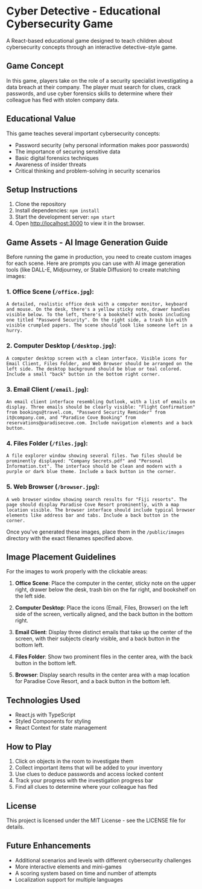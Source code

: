 # Cyber Detective - Educational Cybersecurity Game

A React-based educational game designed to teach children about cybersecurity concepts through an interactive detective-style game.

## Game Concept

In this game, players take on the role of a security specialist investigating a data breach at their company. The player must search for clues, crack passwords, and use cyber forensics skills to determine where their colleague has fled with stolen company data.

## Educational Value

This game teaches several important cybersecurity concepts:
- Password security (why personal information makes poor passwords)
- The importance of securing sensitive data
- Basic digital forensics techniques
- Awareness of insider threats
- Critical thinking and problem-solving in security scenarios

## Setup Instructions

1. Clone the repository
2. Install dependencies: `npm install`
3. Start the development server: `npm start`
4. Open [http://localhost:3000](http://localhost:3000) to view it in the browser.

## Game Assets - AI Image Generation Guide

Before running the game in production, you need to create custom images for each scene. Here are prompts you can use with AI image generation tools (like DALL-E, Midjourney, or Stable Diffusion) to create matching images:

### 1. Office Scene (`/office.jpg`):
```
A detailed, realistic office desk with a computer monitor, keyboard and mouse. On the desk, there's a yellow sticky note, drawer handles visible below. To the left, there's a bookshelf with books including one titled "Password Security". On the right side, a trash bin with visible crumpled papers. The scene should look like someone left in a hurry.
```

### 2. Computer Desktop (`/desktop.jpg`):
```
A computer desktop screen with a clean interface. Visible icons for Email Client, Files Folder, and Web Browser should be arranged on the left side. The desktop background should be blue or teal colored. Include a small "back" button in the bottom right corner.
```

### 3. Email Client (`/email.jpg`):
```
An email client interface resembling Outlook, with a list of emails on display. Three emails should be clearly visible: "Flight Confirmation" from bookings@travel.com, "Password Security Reminder" from it@company.com, and "Paradise Cove Booking" from reservations@paradisecove.com. Include navigation elements and a back button.
```

### 4. Files Folder (`/files.jpg`):
```
A file explorer window showing several files. Two files should be prominently displayed: "Company Secrets.pdf" and "Personal Information.txt". The interface should be clean and modern with a purple or dark blue theme. Include a back button in the corner.
```

### 5. Web Browser (`/browser.jpg`):
```
A web browser window showing search results for "Fiji resorts". The page should display Paradise Cove Resort prominently, with a map location visible. The browser interface should include typical browser elements like address bar and tabs. Include a back button in the corner.
```

Once you've generated these images, place them in the `/public/images` directory with the exact filenames specified above.

## Image Placement Guidelines

For the images to work properly with the clickable areas:

1. **Office Scene**: Place the computer in the center, sticky note on the upper right, drawer below the desk, trash bin on the far right, and bookshelf on the left side.

2. **Computer Desktop**: Place the icons (Email, Files, Browser) on the left side of the screen, vertically aligned, and the back button in the bottom right.

3. **Email Client**: Display three distinct emails that take up the center of the screen, with their subjects clearly visible, and a back button in the bottom left.

4. **Files Folder**: Show two prominent files in the center area, with the back button in the bottom left.

5. **Browser**: Display search results in the center area with a map location for Paradise Cove Resort, and a back button in the bottom left.

## Technologies Used

- React.js with TypeScript
- Styled Components for styling
- React Context for state management

## How to Play

1. Click on objects in the room to investigate them
2. Collect important items that will be added to your inventory
3. Use clues to deduce passwords and access locked content
4. Track your progress with the investigation progress bar
5. Find all clues to determine where your colleague has fled

## License

This project is licensed under the MIT License - see the LICENSE file for details.

## Future Enhancements

- Additional scenarios and levels with different cybersecurity challenges
- More interactive elements and mini-games
- A scoring system based on time and number of attempts
- Localization support for multiple languages
